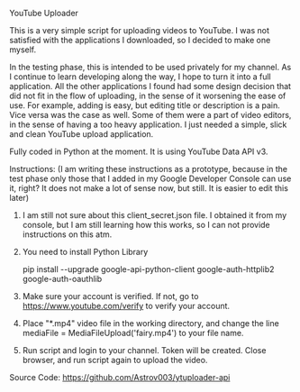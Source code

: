 YouTube Uploader


This is a very simple script for uploading videos to YouTube.
I was not satisfied with the applications I downloaded, so I decided to make one myself.

In the testing phase, this is intended to be used privately for my channel. As I continue to learn developing along the way, I hope to turn it into a full application. All the other applications I found had some design decision that did not fit in the flow of uploading, in the sense of it worsening the ease of use. For example, adding is easy, but editing title or description is a pain. Vice versa was the case as well. Some of them were a part of video editors, in the sense of having a too heavy application. I just needed a simple, slick and clean YouTube upload application.

Fully coded in Python at the moment. It is using YouTube Data API v3.

Instructions: (I am writing these instructions as a prototype, because in the test phase only those that I added in my Google Developer Console can use it, right? It does not make a lot of sense now, but still. It is easier to edit this later)

1. I am still not sure about this client_secret.json file. I obtained it from my console, but I am still learning how this works, so I can not provide instructions on this atm.

2. You need to install Python Library 

	pip install --upgrade google-api-python-client google-auth-httplib2 google-auth-oauthlib

3. Make sure your account is verified. If not, go to https://www.youtube.com/verify to verify your account.

4. Place "*.mp4" video file in the working directory, and change the line
	mediaFile = MediaFileUpload('fairy.mp4') 
to your file name.

5. Run script and login to your channel. Token will be created. Close browser, and run script again to upload the video.

Source Code:
https://github.com/Astrov003/ytuploader-api
